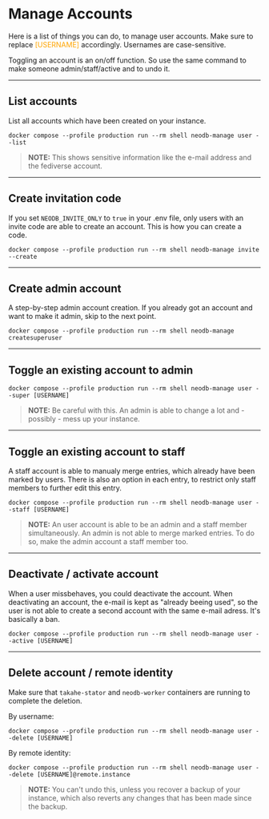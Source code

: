 # **Manage Accounts**
Here is a list of things you can do, to manage user accounts. Make sure to replace <span style="color:orange">[USERNAME]</span> accordingly. Usernames are case-sensitive.

Toggling an account is an on/off function. So use the same command to make someone admin/staff/active and to undo it.

---

## **List accounts**
List all accounts which have been created on your instance.
```
docker compose --profile production run --rm shell neodb-manage user --list
```
> **NOTE:** This shows sensitive information like the e-mail address and the fediverse account.

---

## **Create invitation code**
If you set `NEODB_INVITE_ONLY` to `true` in your .env file, only users with an invite code are able to create an account. This is how you can create a code.
```
docker compose --profile production run --rm shell neodb-manage invite --create
```


---

## **Create admin account**
A step-by-step admin account creation. If you already got an account and want to make it admin, skip to the next point.
```
docker compose --profile production run --rm shell neodb-manage createsuperuser
```

---

## **Toggle an existing account to admin**
```
docker compose --profile production run --rm shell neodb-manage user --super [USERNAME]
```
> **NOTE:** Be careful with this. An admin is able to change a lot and - possibly - mess up your instance.

---

## **Toggle an existing account to staff**
A staff account is able to manualy merge entries, which already have been marked by users. There is also an option in each entry, to restrict only staff members to further edit this entry.
```
docker compose --profile production run --rm shell neodb-manage user --staff [USERNAME]
```
> **NOTE:** An user account is able to be an admin and a staff member simultaneously. An admin is not able to merge marked entries. To do so, make the admin account a staff member too.

---

## **Deactivate / activate account**
When a user missbehaves, you could deactivate the account. When deactivating an account, the e-mail is kept as "already beeing used", so the user is not able to create a second account with the same e-mail adress. It's basically a ban.
```
docker compose --profile production run --rm shell neodb-manage user --active [USERNAME]
```

---

## **Delete account / remote identity**
Make sure that `takahe-stator` and `neodb-worker` containers are running to complete the deletion.

By username:
```
docker compose --profile production run --rm shell neodb-manage user --delete [USERNAME]
```
By remote identity:
```
docker compose --profile production run --rm shell neodb-manage user --delete [USERNAME]@remote.instance
```
> **NOTE:** You can't undo this, unless you recover a backup of your instance, which also reverts any changes that has been made since the backup.

<br>

